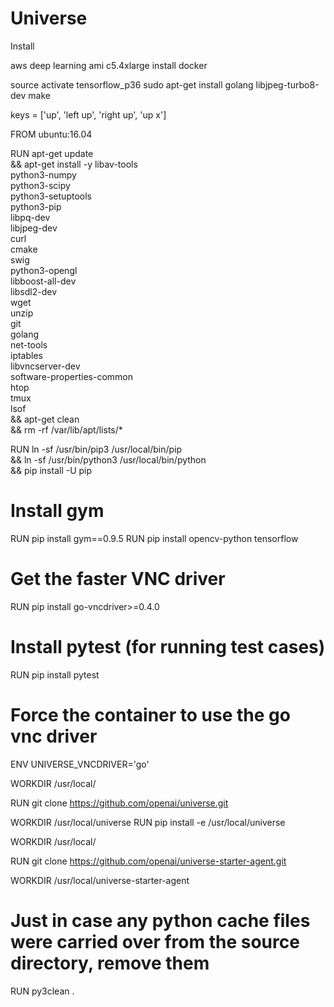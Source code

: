 # Universe

Install

aws deep learning ami
c5.4xlarge
install docker

source activate tensorflow_p36
sudo apt-get install golang libjpeg-turbo8-dev make

keys = ['up', 'left up', 'right up', 'up x']

FROM ubuntu:16.04

RUN apt-get update \
    && apt-get install -y libav-tools \
    python3-numpy \
    python3-scipy \
    python3-setuptools \
    python3-pip \
    libpq-dev \
    libjpeg-dev \
    curl \
    cmake \
    swig \
    python3-opengl \
    libboost-all-dev \
    libsdl2-dev \
    wget \
    unzip \
    git \
    golang \
    net-tools \
    iptables \
    libvncserver-dev \
    software-properties-common \
    htop \
    tmux \
    lsof \
    && apt-get clean \
    && rm -rf /var/lib/apt/lists/*

RUN ln -sf /usr/bin/pip3 /usr/local/bin/pip \
    && ln -sf /usr/bin/python3 /usr/local/bin/python \
    && pip install -U pip

# Install gym
RUN pip install gym==0.9.5
RUN pip install opencv-python tensorflow

# Get the faster VNC driver
RUN pip install go-vncdriver>=0.4.0

# Install pytest (for running test cases)
RUN pip install pytest

# Force the container to use the go vnc driver
ENV UNIVERSE_VNCDRIVER='go'

WORKDIR /usr/local/

RUN git clone https://github.com/openai/universe.git

WORKDIR /usr/local/universe
RUN pip install -e /usr/local/universe

WORKDIR /usr/local/

RUN git clone https://github.com/openai/universe-starter-agent.git

WORKDIR /usr/local/universe-starter-agent

# Just in case any python cache files were carried over from the source directory, remove them
RUN py3clean .
